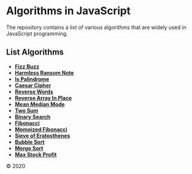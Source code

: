 # Algorithms in JavaScript
The repository contains a list of various algorithms that are widely used in JavaScript programming.

## List Algorithms
* **[Fizz Buzz]**
* **[Harmless Ransom Note]**
* **[Is Palindrome]**
* **[Caesar Cipher]**
* **[Reverse Words]**
* **[Reverse Array In Place]**
* **[Mean Median Mode]**
* **[Two Sum]**
* **[Binary Search]**
* **[Fibonacci]**
* **[Memoized Fibonacci]**
* **[Sieve of Eratosthenes]**
* **[Bubble Sort]**
* **[Merge Sort]**
* **[Max Stock Profit]**



[Fizz Buzz]: 'algorithms/fizzbazz/'
[Harmless Ransom Note]: 'algorithms/harmless/'
[Is Palindrome]: 'algorithms/palindrome/'
[Caesar Cipher]: 'algorithms/caesarcipher/'
[Reverse Words]: 'algorithms/reversewords/'
[Reverse Array In Place]: 'algorithms/reversearray/'
[Mean Median Mode]: 'algorithms/meanmedian/'
[Two Sum]: 'algorithms/twosum/'
[Binary Search]: 'algorithms/binarysearch/'
[Fibonacci]: 'algorithms/fibonacci/'
[Memoized Fibonacci]: 'algorithms/memoized/'
[Sieve of Eratosthenes]: 'algorithms/eratosthenes/'
[Bubble Sort]: 'algorithms/bubblesort/'
[Merge Sort]: 'algorithms/mergesort/'
[Max Stock Profit]: 'algorithms/maxstockprofit/'

© 2020